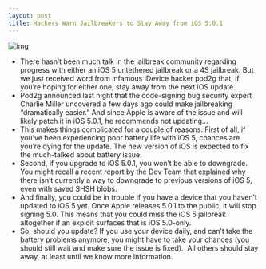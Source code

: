 ```yaml
---
layout: post
title: Hackers Warn Jailbreakers to Stay Away from iOS 5.0.1
---
```

![img](http://media.idownloadblog.com/wp-content/uploads/2011/11/Photo-Nov-09-1-43-47-AM.jpg)
* There hasn’t been much talk in the jailbreak community regarding progress with either an iOS 5 untethered jailbreak or a 4S jailbreak. But we just received word from infamous iDevice hacker pod2g that, if you’re hoping for either one, stay away from the next iOS update.
* Pod2g announced last night that the code-signing bug security expert Charlie Miller uncovered a few days ago could make jailbreaking “dramatically easier.” And since Apple is aware of the issue and will likely patch it in iOS 5.0.1, he recommends not updating…
* This makes things complicated for a couple of reasons. First of all, if you’ve been experiencing poor battery life with iOS 5, chances are you’re dying for the update. The new version of iOS is expected to fix the much-talked about battery issue.
* Second, if you upgrade to iOS 5.0.1, you won’t be able to downgrade. You might recall a recent report by the Dev Team that explained why there isn’t currently a way to downgrade to previous versions of iOS 5, even with saved SHSH blobs.
* And finally, you could be in trouble if you have a device that you haven’t updated to iOS 5 yet. Once Apple releases 5.0.1 to the public, it will stop signing 5.0. This means that you could miss the iOS 5 jailbreak altogether if an exploit surfaces that is iOS 5.0-only.
* So, should you update? If you use your device daily, and can’t take the battery problems anymore, you might have to take your chances (you should still wait and make sure the issue is fixed).  All others should stay away, at least until we know more information.

